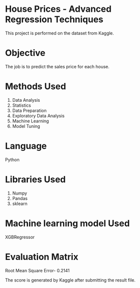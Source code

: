 # House Prices - Advanced Regression Techniques
This project is performed on the dataset from Kaggle.

# Objective
The job is to predict the sales price for each house.

# Methods Used
1. Data Analysis
2. Statistics
3. Data Preparation
4. Exploratory Data Analysis
5. Machine Learning
6. Model Tuning
   

# Language
Python

# Libraries Used
1. Numpy
2. Pandas
3. sklearn

# Machine learning model Used
XGBRegressor 

# Evaluation Matrix
Root Mean Square Error- 0.2141

The score is generated by Kaggle after submitting the result file.
    



